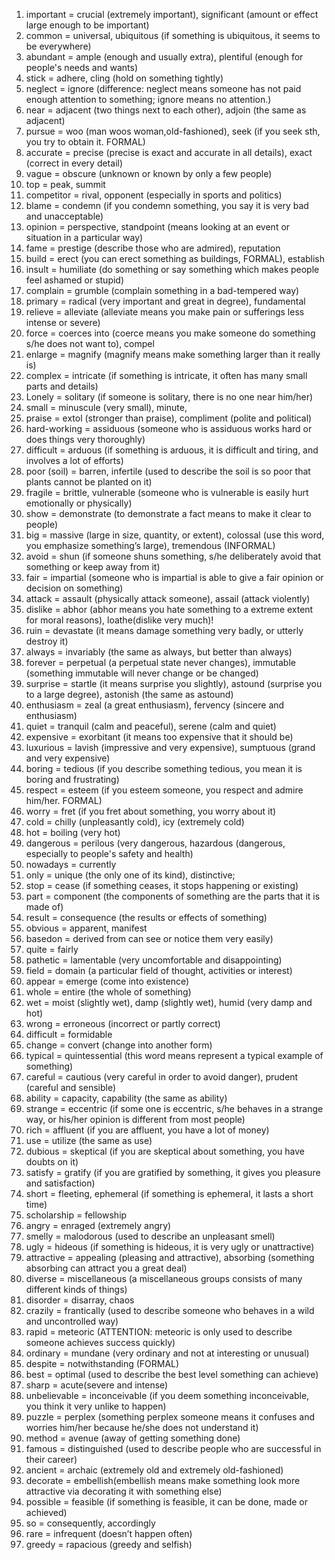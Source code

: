 1. important = crucial (extremely important), significant (amount or effect large enough to be important)
2. common = universal, ubiquitous (if something is ubiquitous, it seems to be everywhere)
3. abundant = ample (enough and usually extra), plentiful (enough for people's needs and wants)
4. stick = adhere, cling (hold on something tightly)
5. neglect = ignore (difference: neglect means someone has not paid enough attention to something; ignore means no attention.)
6. near = adjacent (two things next to each other), adjoin (the same as adjacent)
7. pursue = woo (man woos woman,old-fashioned), seek (if you seek sth, you try to obtain it. FORMAL)
8. accurate = precise (precise is exact and accurate in all details), exact (correct in every detail)
9. vague = obscure (unknown or known by only a few people)
10. top = peak, summit
11. competitor = rival, opponent (especially in sports and politics)
12. blame = condemn (if you condemn something, you say it is very bad and unacceptable)
13. opinion = perspective, standpoint (means looking at an event or situation in a particular way)
14. fame = prestige (describe those who are admired), reputation
15. build = erect (you can erect something as buildings, FORMAL), establish
16. insult = humiliate (do something or say something which makes people feel ashamed or stupid)
17. complain = grumble (complain something in a bad-tempered way)
18. primary = radical (very important and great in degree), fundamental
19. relieve = alleviate (alleviate means you make pain or sufferings less intense or severe)
20. force = coerces into (coerce means you make someone do something s/he does not want to), compel
21. enlarge = magnify (magnify means make something larger than it really is)
22. complex = intricate (if something is intricate, it often has many small parts and details)
23. Lonely = solitary (if someone is solitary, there is no one near him/her)
24. small = minuscule (very small), minute,
25. praise = extol (stronger than praise), compliment (polite and political)
26. hard-working = assiduous (someone who is assiduous works hard or does things very thoroughly)
27. difficult = arduous (if something is arduous, it is difficult and tiring, and involves a lot of efforts)
28. poor (soil) = barren, infertile (used to describe the soil is so poor that plants cannot be planted on it)
29. fragile = brittle, vulnerable (someone who is vulnerable is easily hurt emotionally or physically)
30. show = demonstrate (to demonstrate a fact means to make it clear to people)
31. big = massive (large in size, quantity, or extent), colossal (use this word, you emphasize something’s large), tremendous (INFORMAL)
32. avoid = shun (if someone shuns something, s/he deliberately avoid that something or keep away from it)
33. fair = impartial (someone who is impartial is able to give a fair opinion or decision on something)
34. attack = assault (physically attack someone), assail (attack violently)
35. dislike = abhor (abhor means you hate something to a extreme extent for moral reasons), loathe(dislike very much)!
36. ruin = devastate (it means damage something very badly, or utterly destroy it)
37. always = invariably (the same as always, but better than always)
38. forever = perpetual (a perpetual state never changes), immutable (something immutable will never change or be changed)
39. surprise = startle (it means surprise you slightly), astound (surprise you to a large degree), astonish (the same as astound)
40. enthusiasm = zeal (a great enthusiasm), fervency (sincere and enthusiasm)
41. quiet = tranquil (calm and peaceful), serene (calm and quiet)
42. expensive = exorbitant (it means too expensive that it should be)
43. luxurious = lavish (impressive and very expensive), sumptuous (grand and very expensive)
44. boring = tedious (if you describe something tedious, you mean it is boring and frustrating)
45. respect = esteem (if you esteem someone, you respect and admire him/her. FORMAL)
46. worry = fret (if you fret about something, you worry about it)
47. cold = chilly (unpleasantly cold), icy (extremely cold)
48. hot = boiling (very hot)
49. dangerous = perilous (very dangerous, hazardous (dangerous, especially to people's safety and health)
50. nowadays = currently
51. only = unique (the only one of its kind), distinctive;
52. stop = cease (if something ceases, it stops happening or existing)
53. part = component (the components of something are the parts that it is made of)
54. result = consequence (the results or effects of something)
55. obvious = apparent, manifest
56. basedon = derived from can see or notice them very easily)
57. quite = fairly
58. pathetic = lamentable (very uncomfortable and disappointing)
59. field = domain (a particular field of thought, activities or interest)
60. appear = emerge (come into existence)
61. whole = entire (the whole of something)
62. wet = moist (slightly wet), damp (slightly wet), humid (very damp and hot)
63. wrong = erroneous (incorrect or partly correct)
64. difficult = formidable
65. change = convert (change into another form)
66. typical = quintessential (this word means represent a typical example of something)
67. careful = cautious (very careful in order to avoid danger), prudent (careful and sensible)
68. ability = capacity, capability (the same as ability)
69. strange = eccentric (if some one is eccentric, s/he behaves in a strange way, or his/her opinion is different from most people)
70. rich = affluent (if you are affluent, you have a lot of money)
71. use = utilize (the same as use)
72. dubious = skeptical (if you are skeptical about something, you have doubts on it)
73. satisfy = gratify (if you are gratified by something, it gives you pleasure and satisfaction)
74. short = fleeting, ephemeral (if something is ephemeral, it lasts a short time)
75. scholarship = fellowship
76. angry = enraged (extremely angry)
77. smelly = malodorous (used to describe an unpleasant smell)
78. ugly = hideous (if something is hideous, it is very ugly or unattractive)
79. attractive = appealing (pleasing and attractive), absorbing (something absorbing can attract you a great deal)
80. diverse = miscellaneous (a miscellaneous groups consists of many different kinds of things)
81. disorder = disarray, chaos
82. crazily = frantically (used to describe someone who behaves in a wild and uncontrolled way)
83. rapid = meteoric (ATTENTION: meteoric is only used to describe someone achieves success quickly)
84. ordinary = mundane (very ordinary and not at interesting or unusual)
85. despite = notwithstanding (FORMAL)
86. best = optimal (used to describe the best level something can achieve)
87. sharp = acute(severe and intense)
88. unbelievable = inconceivable (if you deem something inconceivable, you think it very unlike to happen)
89. puzzle = perplex (something perplex someone means it confuses and worries him/her because he/she does not understand it)
90. method = avenue (away of getting something done)
91. famous = distinguished (used to describe people who are successful in their career)
92. ancient = archaic (extremely old and extremely old-fashioned)
93. decorate = embellish(embellish means make something look more attractive via decorating it with something else)
94. possible = feasible (if something is feasible, it can be done, made or achieved)
95. so = consequently, accordingly
96. rare = infrequent (doesn’t happen often)
97. greedy = rapacious (greedy and selfish)